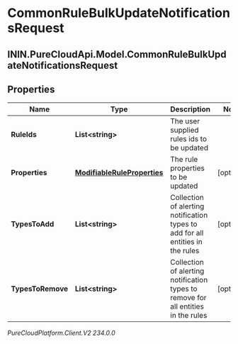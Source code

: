 # CommonRuleBulkUpdateNotificationsRequest

## ININ.PureCloudApi.Model.CommonRuleBulkUpdateNotificationsRequest

## Properties

|Name | Type | Description | Notes|
|------------ | ------------- | ------------- | -------------|
| **RuleIds** | **List&lt;string&gt;** | The user supplied rules ids to be updated | |
| **Properties** | [**ModifiableRuleProperties**](ModifiableRuleProperties) | The rule properties to be updated | [optional] |
| **TypesToAdd** | **List&lt;string&gt;** | Collection of alerting notification types to add for all entities in the rules | [optional] |
| **TypesToRemove** | **List&lt;string&gt;** | Collection of alerting notification types to remove for all entities in the rules | [optional] |



_PureCloudPlatform.Client.V2 234.0.0_
